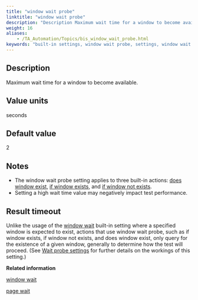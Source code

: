 ```yaml
--- 
title: "window wait probe"
linktitle: "window wait probe"
description: "Description Maximum wait time for a window to become available. Value units seconds Default value 2 Notes The window wait probe setting applies to three built-in actions: does window exist , if window ..."
weight: 16
aliases: 
    - /TA_Automation/Topics/bis_window_wait_probe.html
keywords: "built-in settings, window wait probe, settings, window wait probe (settings), maximum wait time for window to become available"
---
```


## Description

Maximum wait time for a window to become available.

## Value units

seconds

## Default value

2

## Notes

-   The window wait probe setting applies to three built-in actions: [does window exist](/automation-guide/action-based-testing-language/built-in-actions/user-interface-actions/window/does-window-exist), [if window exists](/automation-guide/action-based-testing-language/built-in-actions/test-support-actions/control-flow/if-window-exists), and [if window not exists](/automation-guide/action-based-testing-language/built-in-actions/test-support-actions/control-flow/if-window-not-exists).
-   Setting a high wait time value may negatively impact test performance.

## Result timeout

Unlike the usage of the [window wait](/automation-guide/action-based-testing-language/built-in-settings/timing-settings/window-wait) built-in setting where a specified window is expected to exist, actions that use window wait probe, such as if window exists, if window not exists, and does window exist, only query for the existence of a given window, generally to determine how the test will proceed. \(See [Wait probe settings](/automation-guide/action-based-testing-language/the-test-language/timing/timing-settings-by-type/non-critical-wait-settings/wait-probe-settings) for further details on the workings of this setting.\)



**Related information**  


[window wait](/automation-guide/action-based-testing-language/built-in-settings/timing-settings/window-wait)

[page wait](/automation-guide/action-based-testing-language/built-in-settings/timing-settings/page-wait)

